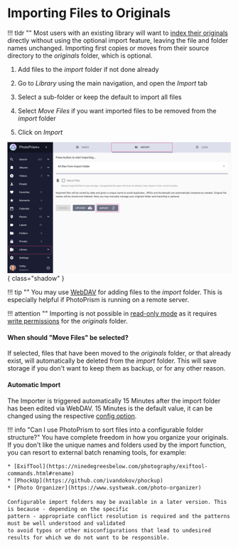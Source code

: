 # Importing Files to Originals #

!!! tldr ""
    Most users with an existing library will want to [index their originals](originals.md) directly without using the optional import feature, leaving the file and folder names unchanged. Importing first copies or moves from their source directory to the *originals* folder, which is optional.

1. Add files to the *import* folder if not done already

2. Go to *Library* using the main navigation, and open the *Import* tab

3. Select a sub-folder or keep the default to import all files

4. Select *Move Files* if you want imported files to be removed from the *import* folder

5. Click on *Import*

![Screenshot](img/import-light.png){ class="shadow" }

!!! tip ""
    You may use [WebDAV](webdav.md) for adding files to the *import* folder.
    This is especially helpful if PhotoPrism is running on a remote server.

!!! attention ""
    Importing is not possible in [read-only mode](../settings/library.md) as it requires
    [write permissions](../../getting-started/troubleshooting/docker.md#file-permissions) for the *originals* folder.
    
#### When should "Move Files" be selected? ####

If selected, files that have been moved to the *originals* folder, or that already exist,
will automatically be deleted from the *import* folder.
This will save storage if you don't want to keep them as backup, or for any other reason.

#### Automatic Import ####
The Importer is triggered automatically 15 Minutes after the import folder has been edited via WebDAV.
15 Minutes is the default value, it can be changed using the respective [config option](../../getting-started/config-options.md#index-workers).


!!! info "Can I use PhotoPrism to sort files into a configurable folder structure?"
    You have complete freedom in how you organize your originals. If you don't like the unique names and
    folders used by the import function, you can resort to external batch renaming tools, for example:

    * [ExifTool](https://ninedegreesbelow.com/photography/exiftool-commands.html#rename)
    * [PhockUp](https://github.com/ivandokov/phockup)
    * [Photo Organizer](https://www.systweak.com/photo-organizer)

    Configurable import folders may be available in a later version. This is because - depending on the specific 
    pattern - appropriate conflict resolution is required and the patterns must be well understood and validated
    to avoid typos or other misconfigurations that lead to undesired results for which we do not want to be responsible.